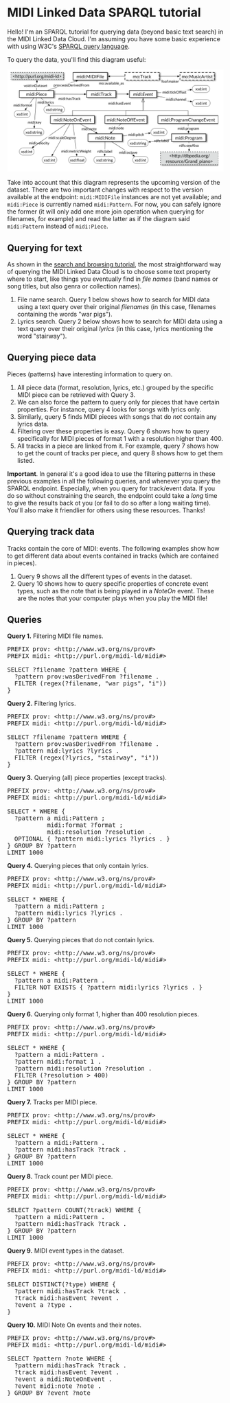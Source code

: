 # MIDI Linked Data SPARQL tutorial

Hello! I'm an SPARQL tutorial for querying data (beyond basic text search) in the MIDI Linked Data Cloud. I'm assuming you have some basic experience with using W3C's [SPARQL query language](https://www.w3.org/TR/rdf-sparql-query/).

To query the data, you'll find this diagram useful:

<img src='../img/midi-ld.png' style='vertical-align: center;'>

Take into account that this diagram represents the upcoming version of the dataset. There are two important changes with respect to the version available at the endpoint: `midi:MIDIFile` instances are not yet available; and `midi:Piece` is currently named `midi:Pattern`. For now, you can safely ignore the former (it will only add one more join operation when querying for filenames, for example) and read the latter as if the diagram said `midi:Pattern` instead of `midi:Piece`.


## Querying for text

As shown in the [search and browsing tutorial](tutorial.md), the most straightforward way of querying the MIDI Linked Data Cloud is to choose some text property where to start, like things you eventually find in *file names* (band names or song titles, but also genra or collection names).

1. File name search. Query 1 below shows how to search for MIDI data using a text query over their original *filenames* (in this case, filenames containing the words "war pigs").
2. Lyrics search. Query 2 below shows how to search for MIDI data using a text query over their original *lyrics* (in this case, lyrics mentioning the word "stairway").


## Querying piece data

Pieces (patterns) have interesting information to query on.

1. All piece data (format, resolution, lyrics, etc.) grouped by the specific MIDI piece can be retrieved with Query 3.
2. We can also force the pattern to query only for pieces that have certain properties. For instance, query 4 looks for songs with lyrics only.
3. Similarly, query 5 finds MIDI pieces with songs that do *not* contain any lyrics data.
4. Filtering over these properties is easy. Query 6 shows how to query specifically for MIDI pieces of format 1 with a resolution higher than 400.
5. All tracks in a piece are linked from it. For example, query 7 shows how to get the count of tracks per piece, and query 8 shows how to get them listed.

**Important**. In general it's a good idea to use the filtering patterns in these previous examples in all the following queries, and whenever you query the SPARQL endpoint. Especially, when you query for track/event data. If you do so without constraining the search, the endpoint could take a *long* time to give the results back ot you (or fail to do so after a long waiting time). You'll also make it friendlier for others using these resources. Thanks!


## Querying track data

Tracks contain the core of MIDI: events. The following examples show how to get different data about events contained in tracks (which are contained in pieces).

1. Query 9 shows all the different types of events in the dataset.
2. Query 10 shows how to query specific properties of concrete event types, such as the note that is being played in a *NoteOn* event. These are the notes that your computer plays when you play the MIDI file!

## Queries

**Query 1.** Filtering MIDI file names.
<pre>
PREFIX prov: &lt;http://www.w3.org/ns/prov#&gt;
PREFIX midi: &lt;http://purl.org/midi-ld/midi#&gt;

SELECT ?filename ?pattern WHERE {
  ?pattern prov:wasDerivedFrom ?filename .
  FILTER (regex(?filename, "war pigs", "i"))
}
</pre>


**Query 2.** Filtering lyrics.

<pre>
PREFIX prov: &lt;http://www.w3.org/ns/prov#&gt;
PREFIX midi: &lt;http://purl.org/midi-ld/midi#&gt;

SELECT ?filename ?pattern WHERE {
  ?pattern prov:wasDerivedFrom ?filename .
  ?pattern mid:lyrics ?lyrics .
  FILTER (regex(?lyrics, "stairway", "i"))
}
</pre>

**Query 3.** Querying (all) piece properties (except tracks).

<pre>
PREFIX prov: &lt;http://www.w3.org/ns/prov#&gt;
PREFIX midi: &lt;http://purl.org/midi-ld/midi#&gt;

SELECT * WHERE {
  ?pattern a midi:Pattern ;
           midi:format ?format ;
           midi:resolution ?resolution .
  OPTIONAL { ?pattern midi:lyrics ?lyrics . }
} GROUP BY ?pattern
LIMIT 1000
</pre>

**Query 4.** Querying pieces that only contain lyrics.

<pre>
PREFIX prov: &lt;http://www.w3.org/ns/prov#&gt;
PREFIX midi: &lt;http://purl.org/midi-ld/midi#&gt;

SELECT * WHERE {
  ?pattern a midi:Pattern ;
  ?pattern midi:lyrics ?lyrics .
} GROUP BY ?pattern
LIMIT 1000
</pre>

**Query 5.** Querying pieces that do not contain lyrics.

<pre>
PREFIX prov: &lt;http://www.w3.org/ns/prov#&gt;
PREFIX midi: &lt;http://purl.org/midi-ld/midi#&gt;

SELECT * WHERE {
  ?pattern a midi:Pattern .
  FILTER NOT EXISTS { ?pattern midi:lyrics ?lyrics . }
}
LIMIT 1000
</pre>

**Query 6.** Querying only format 1, higher than 400 resolution pieces.

<pre>
PREFIX prov: &lt;http://www.w3.org/ns/prov#&gt;
PREFIX midi: &lt;http://purl.org/midi-ld/midi#&gt;

SELECT * WHERE {
  ?pattern a midi:Pattern .
  ?pattern midi:format 1 .
  ?pattern midi:resolution ?resolution .
  FILTER (?resolution > 400)
} GROUP BY ?pattern
LIMIT 1000
</pre>

**Query 7.** Tracks per MIDI piece.
<pre>
PREFIX prov: &lt;http://www.w3.org/ns/prov#&gt;
PREFIX midi: &lt;http://purl.org/midi-ld/midi#&gt;

SELECT * WHERE {
  ?pattern a midi:Pattern .
  ?pattern midi:hasTrack ?track .
} GROUP BY ?pattern
LIMIT 1000
</pre>

**Query 8.** Track count per MIDI piece.
<pre>
PREFIX prov: &lt;http://www.w3.org/ns/prov#&gt;
PREFIX midi: &lt;http://purl.org/midi-ld/midi#&gt;

SELECT ?pattern COUNT(?track) WHERE {
  ?pattern a midi:Pattern .
  ?pattern midi:hasTrack ?track .
} GROUP BY ?pattern
LIMIT 1000
</pre>

**Query 9.** MIDI event types in the dataset.
<pre>
PREFIX prov: &lt;http://www.w3.org/ns/prov#&gt;
PREFIX midi: &lt;http://purl.org/midi-ld/midi#&gt;

SELECT DISTINCT(?type) WHERE {
  ?pattern midi:hasTrack ?track .
  ?track midi:hasEvent ?event .
  ?event a ?type .
}
</pre>

**Query 10.** MIDI Note On events and their notes.
<pre>
PREFIX prov: &lt;http://www.w3.org/ns/prov#&gt;
PREFIX midi: &lt;http://purl.org/midi-ld/midi#&gt;

SELECT ?pattern ?note WHERE {
  ?pattern midi:hasTrack ?track .
  ?track midi:hasEvent ?event .
  ?event a midi:NoteOnEvent .
  ?event midi:note ?note .
} GROUP BY ?event ?note
</pre>
